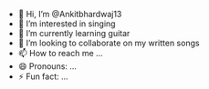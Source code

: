 - 👋 Hi, I’m @Ankitbhardwaj13
- 👀 I’m interested in singing
- 🌱 I’m currently learning guitar
- 💞️ I’m looking to collaborate on my written songs
-  📫 How to reach me ...
- 😄 Pronouns: ...
- ⚡ Fun fact: ...

<!---
Ankitbhardwaj13/Ankitbhardwaj13 is a ✨ special ✨ repository because its `README.md` (this file) appears on your GitHub profile.
You can click the Preview link to take a look at your changes.
--->
